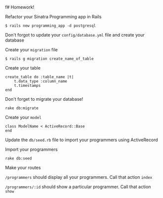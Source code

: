 f# Homework!

Refactor your Sinatra Programming app in Rails

```
$ rails new programming_app -d postgresql
```

Don't forgot to update your `config/database.yml` file and create your database

Create your `migration` file

```
$ rails g migration create_name_of_table
```


Create your table

```
create_table do :table_name |t|
    t.data_type :column_name
    t.timestamps
end
```

Don't forget to migrate your database!

```
rake db:migrate
```

Create your `model`

```
class ModelName < ActiveRecord::Base
end
```

Update the `db/seed.rb` file to import your programmers using ActiveRecord

Import your programmers

```
rake db:seed
```

Make your routes

`/programmers` should display all your programmers. Call that action `index`

`/programmers/:id` should show a particular programmer.  Call that action `show`
